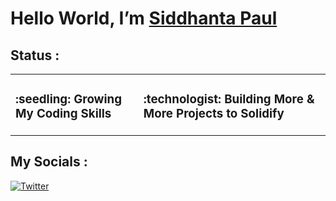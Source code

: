 <!-- Intro -->
# Hello World, I’m [Siddhanta Paul](https://github.com/Siddhanta19) </h1>

<!-- <h3> I Have Dedicated Myself to Web Development -->

## **Status :** 
<table>
    <tr>
        <td><h3>:seedling: Growing My <strong>Coding Skills</strong></h3></td>
        <td><h3>:technologist: Building <strong>More & More</strong> Projects <strong> to Solidify</strong></h3></td>
    </tr>
</table>

## **My Socials :** ️

[![Twitter](https://user-images.githubusercontent.com/13122796/178032018-6da37214-7474-4641-a1da-7af7db3a31cd.png)](https://twitter.com/Siddhanta01)

<!---
Siddhanta19/Siddhanta19 is a ✨ special ✨ repository because its `README.md` (this file) appears on your GitHub profile.
You can click the Preview link to take a look at your changes.
--->
